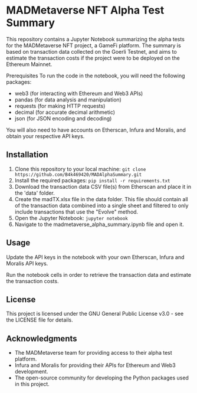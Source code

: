 # MADMetaverse NFT Alpha Test Summary

This repository contains a Jupyter Notebook summarizing the alpha tests for the MADMetaverse NFT project, a GameFi platform. The summary is based on transaction data collected on the Goerli Testnet, and aims to estimate the transaction costs if the project were to be deployed on the Ethereum Mainnet.

Prerequisites
To run the code in the notebook, you will need the following packages:

- web3 (for interacting with Ethereum and Web3 APIs)
- pandas (for data analysis and manipulation)
- requests (for making HTTP requests)
- decimal (for accurate decimal arithmetic)
- json (for JSON encoding and decoding)

You will also need to have accounts on Etherscan, Infura and Moralis, and obtain your respective API keys.

## Installation

1. Clone this repository to your local machine:
```git clone https://github.com/B4k469420/MADAlphaSummary.git```
2. Install the required packages:
```pip install -r requirements.txt```
3. Download the transaction data CSV file(s) from Etherscan and place it in the 'data' folder.
4. Create the madTX.xlsx file in the data folder. This file should contain all of the transaction data combined into a single sheet and filtered to only include transactions that use the "Evolve" method.
5. Open the Jupyter Notebook:
```jupyter notebook```
6. Navigate to the madmetaverse_alpha_summary.ipynb file and open it.

## Usage
Update the API keys in the notebook with your own Etherscan, Infura and Moralis API keys.

Run the notebook cells in order to retrieve the transaction data and estimate the transaction costs.

## License
This project is licensed under the GNU General Public License v3.0 - see the LICENSE file for details.

## Acknowledgments
- The MADMetaverse team for providing access to their alpha test platform.
- Infura and Moralis for providing their APIs for Ethereum and Web3 development.
- The open-source community for developing the Python packages used in this project.
